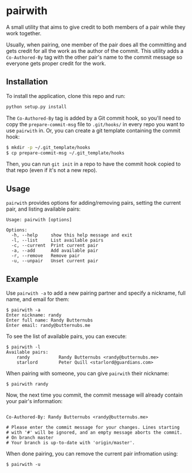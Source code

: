pairwith
========

A small utility that aims to give credit to both members of a pair while they work together. 

Usually, when pairing, one member of the pair does all the committing and gets credit for all the work as the author of the commit. This utility adds a `Co-Authored-By` tag with the other pair's name to the commit message so everyone gets proper credit for the work.

Installation
------------

To install the application, clone this repo and run:

```bash
python setup.py install
```

The `Co-Authored-By` tag is added by a Git commit hook, so you'll need to copy the `prepare-commit-msg` file to `.git/hooks/` in every repo you want to use `pairwith` in. Or, you can create a git template containing the commit hook:

```bash
$ mkdir -p ~/.git_template/hooks
$ cp prepare-commit-msg ~/.git_template/hooks
```

Then, you can run `git init` in a repo to have the commit hook copied to that repo (even if it's not a new repo).

Usage
-----

`pairwith` provides options for adding/removing pairs, setting the current pair, and listing available pairs:

```
Usage: pairwith [options]

Options:
  -h, --help     show this help message and exit
  -l, --list     List available pairs
  -c, --current  Print current pair
  -a, --add      Add available pair
  -r, --remove   Remove pair
  -u, --unpair   Unset current pair
```

Example
-------

Use `pairwith -a` to add a new pairing partner and specify a nickname, full name, and email for them:

```
$ pairwith -a
Enter nickname: randy
Enter full name: Randy Butternubs
Enter email: randy@butternubs.me
```

To see the list of available pairs, you can execute:

```
$ pairwith -l
Available pairs:
    randy           Randy Butternubs <randy@butternubs.me>
    starlord        Peter Quill <starlord@guardians.com>
```

When pairing with someone, you can give `pairwith` their nickname:

```
$ pairwith randy
```

Now, the next time you commit, the commit message will already contain your pair's information:

```

Co-Authored-By: Randy Butternubs <randy@butternubs.me>

# Please enter the commit message for your changes. Lines starting
# with '#' will be ignored, and an empty message aborts the commit.
# On branch master
# Your branch is up-to-date with 'origin/master'.
```

When done pairing, you can remove the current pair infromation using:

```
$ pairwith -u
```
